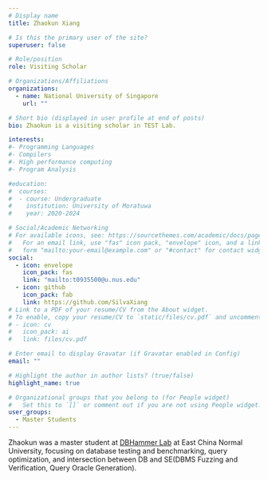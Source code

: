 ```yaml
---
# Display name
title: Zhaokun Xiang

# Is this the primary user of the site?
superuser: false

# Role/position
role: Visiting Scholar

# Organizations/Affiliations
organizations:
  - name: National University of Singapore
    url: ""

# Short bio (displayed in user profile at end of posts)
bio: Zhaokun is a visiting scholar in TEST Lab. 

interests:
#- Programming Languages
#- Compilers
#- High performance computing
#- Program Analysis

#education:
#  courses:
#  - course: Undergraduate
#    institution: University of Moratuwa
#    year: 2020-2024

# Social/Academic Networking
# For available icons, see: https://sourcethemes.com/academic/docs/page-builder/#icons
#   For an email link, use "fas" icon pack, "envelope" icon, and a link in the
#   form "mailto:your-email@example.com" or "#contact" for contact widget.
social:
  - icon: envelope
    icon_pack: fas
    link: "mailto:t0935500@u.nus.edu"
  - icon: github
    icon_pack: fab
    link: https://github.com/SilvaXiang
# Link to a PDF of your resume/CV from the About widget.
# To enable, copy your resume/CV to `static/files/cv.pdf` and uncomment the lines below.
# - icon: cv
#   icon_pack: ai
#   link: files/cv.pdf

# Enter email to display Gravatar (if Gravatar enabled in Config)
email: ""

# Highlight the author in author lists? (true/false)
highlight_name: true

# Organizational groups that you belong to (for People widget)
#   Set this to `[]` or comment out if you are not using People widget.
user_groups:
  - Master Students
---
```


Zhaokun was a master student at [DBHammer Lab](https://dbhammer.github.io) at East China Normal University, focusing on database testing and benchmarking, query optimization,
and intersection between DB and SE(DBMS Fuzzing and Verification, Query
Oracle Generation).